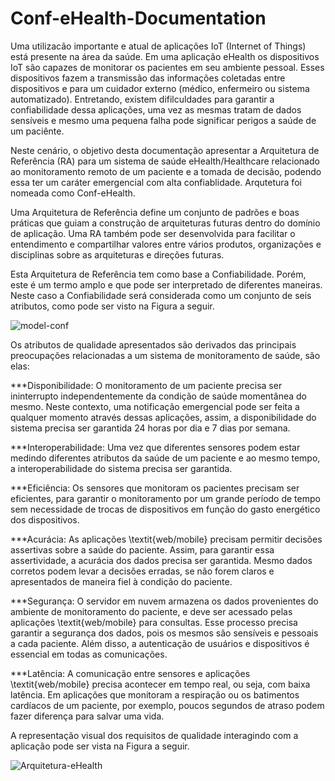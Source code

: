# Conf-eHealth-Documentation

Uma utilizacão importante e atual de aplicações IoT (Internet of Things) está presente na área da saúde. Em uma aplicação eHealth os dispositivos IoT são capazes de monitorar os pacientes em seu ambiente pessoal. Esses dispositivos fazem a transmissão das informações coletadas entre dispositivos e para um cuidador externo (médico, enfermeiro ou sistema automatizado). Entretando, existem difilculdades para garantir a confiabilidade dessa aplicações, uma vez as mesmas tratam de dados sensíveis e mesmo uma pequena falha pode significar perigos a saúde de um paciênte. 

Neste cenário, o objetivo desta documentação apresentar a Arquitetura de Referência (RA) para um sistema de saúde eHealth/Healthcare relacionado ao monitoramento remoto de um paciente e a tomada de decisão, podendo essa ter um caráter emergencial com alta confiablidade. Arqutetura foi nomeada como Conf-eHealth.

Uma Arquitetura de Referência define um conjunto de padrões e boas práticas que guiam a construção de arquiteturas futuras dentro do domínio de aplicação. Uma RA também pode ser desenvolvida para facilitar o entendimento e compartilhar valores entre vários produtos, organizações e disciplinas sobre as arquiteturas e direções futuras.

Esta Arquitetura de Referência tem como base a Confiabilidade. Porém, este é um termo amplo e que pode ser interpretado de diferentes maneiras. Neste caso a Confiabilidade será considerada como um conjunto de seis atributos, como pode ser visto na Figura a seguir.

![model-conf](https://github.com/Bwenkoi/Conf-eHealth-Documentation/assets/28735848/341647db-067e-4cd2-8fa3-b7b0f4cea24c)

Os atributos de qualidade apresentados são derivados das principais preocupações relacionadas a um sistema de monitoramento de saúde, são elas:

***Disponibilidade: O monitoramento de um paciente precisa ser ininterrupto independentemente da condição de saúde momentânea do mesmo. Neste contexto, uma notificação emergencial pode ser feita a qualquer momento através dessas aplicações, assim, a disponibilidade do sistema precisa ser garantida 24 horas por dia e 7 dias por semana.

***Interoperabilidade: Uma vez que diferentes sensores podem estar medindo diferentes atributos da saúde de um paciente e ao mesmo tempo, a interoperabilidade do sistema precisa ser garantida.

***Eficiência: Os sensores que monitoram os pacientes precisam ser eficientes, para garantir o monitoramento por um grande período de tempo sem necessidade de trocas de dispositivos em função do gasto energético dos dispositivos. 

***Acurácia: As aplicações \textit{web/mobile} precisam permitir decisões assertivas sobre a saúde do paciente. Assim, para garantir essa assertividade, a acurácia dos dados precisa ser garantida. Mesmo dados corretos podem levar a decisões erradas, se não forem claros e apresentados de maneira fiel à condição do paciente.

***Segurança: O servidor em nuvem armazena os dados provenientes do ambiente de monitoramento do paciente, e deve ser acessado pelas aplicações \textit{web/mobile} para consultas. Esse processo precisa garantir a segurança dos dados, pois os mesmos são sensíveis e pessoais a cada paciente. Além disso, a autenticação de usuários e dispositivos é essencial em todas as comunicações.

***Latência: A comunicação entre sensores e aplicações \textit{web/mobile} precisa acontecer em tempo real, ou seja, com baixa latência. Em aplicações que monitoram a respiração ou os batimentos cardíacos de um paciente, por exemplo, poucos segundos de atraso podem fazer diferença para salvar uma vida.

A representação visual dos requisitos de qualidade interagindo com a aplicação pode ser vista na Figura a seguir.

![Arquitetura-eHealth](https://github.com/Bwenkoi/Conf-eHealth-Documentation/assets/28735848/004bfced-b52d-4b68-885e-94482ff590e1)



